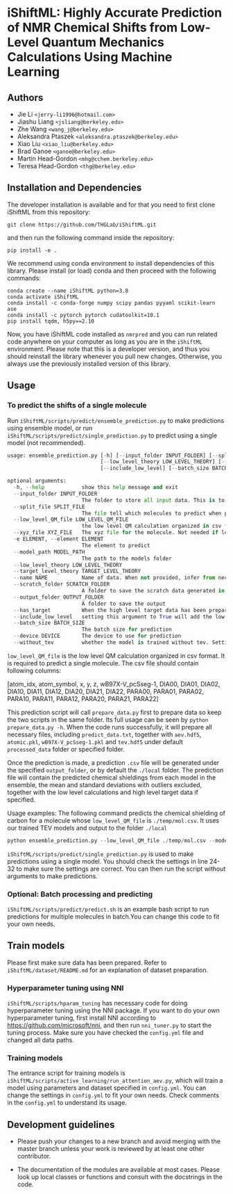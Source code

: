 # iShiftML: Highly Accurate Prediction of NMR Chemical Shifts from Low-Level Quantum Mechanics Calculations Using Machine Learning

## Authors 
* Jie Li `<jerry-li1996@hotmail.com>`
* Jiashu Liang `<jsliang@berkeley.edu>`
* Zhe Wang `<wang_j@berkeley.edu>`
* Aleksandra Ptaszek `<aleksandra.ptaszek@berkeley.edu>`
* Xiao Liu `<xiao_liu@berkeley.edu>`
* Brad Ganoe `<ganoe@berkeley.edu>`
* Martin Head-Gordon `<mhg@cchem.berkeley.edu>`
* Teresa Head-Gordon `<thg@berkeley.edu>`

## Installation and Dependencies
The developer installation is available and for that you need to first clone iShiftML from this repository:

    git clone https://github.com/THGLab/iShiftML.git

and then run the following command inside the repository:

    pip install -e .


We recommend using conda environment to install dependencies of this library.
Please install (or load) conda and then proceed with the following commands:

    conda create --name iShiftML python=3.8
    conda activate iShiftML
    conda install -c conda-forge numpy scipy pandas pyyaml scikit-learn ase
    conda install -c pytorch pytorch cudatoolkit=10.1 
    pip install tqdm, h5py==2.10

Now, you have iShiftML code installed as `nmrpred` and you can run related code anywhere on your computer as long as you are in the `iShiftML` environment.
Please note that this is a developer version, and thus you should reinstall the library whenever you pull new changes. 
Otherwise, you always use the previously installed version of this library.

## Usage
### To predict the shifts of a single molecule
Run `iShiftML/scripts/predict/ensemble_prediction.py` to make predictions using ensemble model, or run `iShiftML/scripts/predict/single_prediction.py` to predict using a single model (not recommended).

```python
usage: ensemble_prediction.py [-h] [--input_folder INPUT_FOLDER] [--split_file SPLIT_FILE] [--low_level_QM_file LOW_LEVEL_QM_FILE] [--xyz_file XYZ_FILE] [-e ELEMENT] [--model_path MODEL_PATH]
                              [--low_level_theory LOW_LEVEL_THEORY] [--target_level_theory TARGET_LEVEL_THEORY] [--name NAME] [--scratch_folder SCRATCH_FOLDER] [--output_folder OUTPUT_FOLDER] [--has_target]
                              [--include_low_level] [--batch_size BATCH_SIZE] [--device DEVICE] [--without_tev]

optional arguments:
  -h, --help            show this help message and exit
  --input_folder INPUT_FOLDER
                        The folder to store all input data. This is to predict multiple molecules
  --split_file SPLIT_FILE
                        The file tell which molecules to predict when predicting multiple molecules
  --low_level_QM_file LOW_LEVEL_QM_FILE
                        the low level QM calculation organized in csv format. This is to predict single molecule
  --xyz_file XYZ_FILE   The xyz file for the molecule. Not needed if low_level_QM_file contains xyz info
  -e ELEMENT, --element ELEMENT
                        The element to predict
  --model_path MODEL_PATH
                        The path to the models folder
  --low_level_theory LOW_LEVEL_THEORY
  --target_level_theory TARGET_LEVEL_THEORY
  --name NAME           Name of data. When not provided, infer from necessary input file names
  --scratch_folder SCRATCH_FOLDER
                        A folder to save the scratch data generated in data preparation
  --output_folder OUTPUT_FOLDER
                        A folder to save the output
  --has_target          When the high level target data has been prepared, setting this argument to True will add the high level target data in the prediction files.
  --include_low_level   setting this argument to True will add the low level calculations to the prediction files.
  --batch_size BATCH_SIZE
                        The batch size for prediction
  --device DEVICE       The device to use for prediction
  --without_tev         whether the model is trained without tev. Setting this argument to True will ignore TEVs
```

`low_level_QM_file` is the low level QM calculation organized in csv format. It is required to predict a single molecule. The csv file should contain following columns:

[atom_idx, atom_symbol, x, y, z, wB97X-V_pcSseg-1, DIA00, DIA01, DIA02, DIA10, DIA11, DIA12, DIA20, DIA21, DIA22, PARA00, PARA01, PARA02, PARA10, PARA11, PARA12, PARA20, PARA21, PARA22] 

This prediction script will call `prepare_data.py` first to prepare data so keep the two scripts in the same folder. Its full usage can be seen by `python prepare_data.py -h`. When the code runs successfully, it will prepare all necessary files, including `predict_data.txt`, together with `aev.hdf5`, `atomic.pkl`, `wB97X-V_pcSseg-1.pkl` and `tev.hdf5` under default `processed_data` folder or specified folder. 

Once the prediction is made, a prediction `.csv` file will be generated under the specified `output_folder`, or by default the `./local` folder. The prediction file will contain the predicted chemical shieldings from each model in the ensemble, the mean and standard deviations with outliers excluded, together with the low level calculations and high level target data if specified.

Usage examples:
The following command predicts the chemical shielding of carbon for a molecule whose `low_level_QM_file` is `./temp/mol.csv`. It uses our trained TEV models and output to the folder `./local` 
```python
python ensemble_prediction.py --low_level_QM_file ./temp/mol.csv --model_path iShiftML/models --output_folder ./local --with_tev --include_low_level -e C 
```

`iShiftML/scripts/predict/single_prediction.py` is used to make predictions using a single model. You should check the settings in line 24-32 to make sure the settings are correct. You can then run the script without arguments to make predictions. 


### Optional: Batch processing and predicting
`iShiftML/scripts/predict/predict.sh` is an example bash script to run predictions for multiple molecules in batch.You can change this code to fit your own needs.


## Train models
Please first make sure data has been prepared. Refer to `iShiftML/dataset/README.md` for an explanation of dataset preparation.

### Hyperparameter tuning using NNI
`iShiftML/scripts/hparam_tuning` has necessary code for doing hyperparameter tuning using the NNI package. If you want to do your own hyperparameter tuning, first install NNI according to https://github.com/microsoft/nni, and then run `nni_tuner.py` to start the tuning process. Make sure you have checked the `config.yml` file and changed all data paths.

### Training models
The entrance script for training models is `iShiftML/scripts/active_learning/run_attention_aev.py`, which will train a model using parameters and dataset specified in `config.yml`. You can change the settings in `config.yml` to fit your own needs. Check comments in the `config.yml` to understand its usage.


## Development guidelines

- Please push your changes to a new branch and avoid merging with the master branch unless
your work is reviewed by at least one other contributor.

- The documentation of the modules are available at most cases. Please look up local classes or functions and consult with the docstrings in the code.


